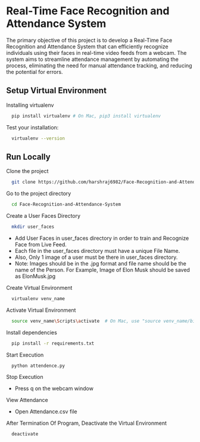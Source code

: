 
# Real-Time Face Recognition and Attendance System

The primary objective of this project is to develop a Real-Time Face Recognition and Attendance System that can efficiently recognize individuals using their faces in real-time video feeds from a webcam. The system aims to streamline attendance management by automating the process, eliminating the need for manual attendance tracking, and reducing the potential for errors.




## Setup Virtual Environment

Installing virtualenv

```bash
  pip install virtualenv # On Mac, pip3 install virtualenv 
```
Test your installation:

```bash
  virtualenv --version
```

## Run Locally

Clone the project

```bash
  git clone https://github.com/harshraj6982/Face-Recognition-and-Attendance-System
```

Go to the project directory

```bash
  cd Face-Recognition-and-Attendance-System
```
Create a User Faces Directory

```bash
  mkdir user_faces
```
- Add User Faces in user_faces directory in order to train and Recognize Face from Live Feed.
- Each file in the user_faces directory must have a unique File Name.
- Also, Only 1 image of a user must be there in user_faces directory. 
- Note: Images should be in the .jpg format and file name should be the name of the Person. For Example, Image of Elon Musk should be saved as ElonMusk.jpg

Create Virtual Environment

```bash
  virtualenv venv_name
```

Activate Virtual Environment

```bash
  source venv_name\Scripts\activate  # On Mac, use "source venv_name/bin/activate"
```

Install dependencies

```bash
  pip install -r requirements.txt
```

Start Execution

```bash
  python attendence.py
```
Stop Execution

- Press q on the webcam window

View Attendance

- Open Attendance.csv file

After Termination Of Program, Deactivate the Virtual Environment 

```bash
  deactivate
```
